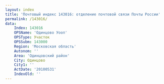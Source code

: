 ```yaml
---
layout: index
title: 'Почтовый индекс 143016: отделение почтовой связи Почты России'
permalink: /143016/
data:
    Index: 143016
    OPSName: 'Одинцово Уооп'
    OPSType: Участок
    OPSSubm: 143000
    Region: 'Московская область'
    Autonom: ''
    Area: 'Одинцовский район'
    City: Одинцово
    City1: ''
    ActDate: '20100531'
    IndexOld: ''
---
```


